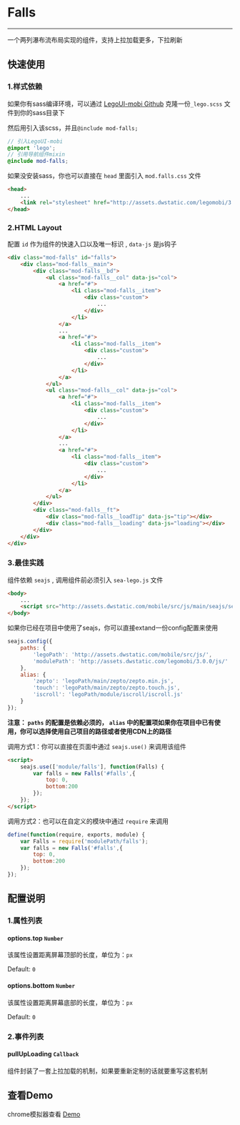 # Falls

---

一个两列瀑布流布局实现的组件，支持上拉加载更多，下拉刷新

## 快速使用

### 1.样式依赖

如果你有sass编译环境，可以通过 [LegoUI-mobi Github](https://github.com/duowan/LegoUI-mobi) 克隆一份`_lego.scss` 文件到你的sass目录下

然后用引入该scss，并且`@include mod-falls;`

```scss
// 引入LegoUI-mobi
@import 'lego';
// 引用导航组件mixin
@include mod-falls;
```

如果没安装sass，你也可以直接在 `head` 里面引入 `mod.falls.css` 文件

```html
<head>
    ...
    <link rel="stylesheet" href="http://assets.dwstatic.com/legomobi/3.0.0/css/mod.falls.css">
</head>
```

### 2.HTML Layout

配置 `id` 作为组件的快速入口以及唯一标识 , `data-js` 是js钩子

```html
<div class="mod-falls" id="falls">
    <div class="mod-falls__main">
        <div class="mod-falls__bd">
            <ul class="mod-falls__col" data-js="col">
                <a href="#">
                    <li class="mod-falls__item">
                        <div class="custom">
                            ...
                        </div>
                    </li>
                </a>
                ...
                <a href="#">
                    <li class="mod-falls__item">
                        <div class="custom">
                            ...
                        </div>
                    </li>
                </a>
            </ul>
            <ul class="mod-falls__col" data-js="col">
                <a href="#">
                    <li class="mod-falls__item">
                        <div class="custom">
                            ...
                        </div>
                    </li>
                </a>
                ...
                <a href="#">
                    <li class="mod-falls__item">
                        <div class="custom">
                            ...
                        </div>
                    </li>
                </a>
            </ul>
        </div>
        <div class="mod-falls__ft">
            <div class="mod-falls__loadTip" data-js="tip"></div>
            <div class="mod-falls__loading" data-js="loading"></div>
        </div>
    </div>
</div>
```

### 3.最佳实践

组件依赖 `seajs` , 调用组件前必须引入 `sea-lego.js` 文件

```html
<body>
    ...
    <script src="http://assets.dwstatic.com/mobile/src/js/main/seajs/sea-lego.js" id="seajsnode"></script>
</body>
```

如果你已经在项目中使用了seajs，你可以直接extand一份config配置来使用

```javascript
seajs.config({
    paths: {
        'legoPath': 'http://assets.dwstatic.com/mobile/src/js/',
        'modulePath': 'http://assets.dwstatic.com/legomobi/3.0.0/js/'
    },
    alias: {
        'zepto': 'legoPath/main/zepto/zepto.min.js',
        'touch': 'legoPath/main/zepto/zepto.touch.js',
        'iscroll': 'legoPath/module/iscroll/iscroll.js'
    }
});
```

**注意： `paths` 的配置是依赖必须的， `alias` 中的配置项如果你在项目中已有使用，你可以选择使用自己项目的路径或者使用CDN上的路径**

调用方式1：你可以直接在页面中通过 `seajs.use()` 来调用该组件

```html
<script>
    seajs.use(['module/falls'], function(Falls) {
        var falls = new Falls('#falls',{
            top: 0,
            bottom:200
        });
    });
</script>
```

调用方式2：也可以在自定义的模块中通过 `require` 来调用

```javascript
define(function(require, exports, module) {
	var Falls = require('modulePath/falls');
	var falls = new Falls('#falls',{
        top: 0,
        bottom:200
    });
});
```

## 配置说明

### 1.属性列表

#### options.top `Number`

该属性设置距离屏幕顶部的长度，单位为：`px`

Default: `0`

#### options.bottom `Number`

该属性设置距离屏幕底部的长度，单位为：`px`

Default: `0`

### 2.事件列表

#### pullUpLoading `Callback`

组件封装了一套上拉加载的机制，如果要重新定制的话就要重写这套机制

## 查看Demo

chrome模拟器查看 [Demo](http://legomobi.sinaapp.com//demo/Falls.html)